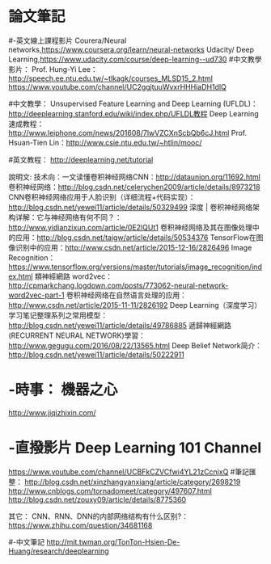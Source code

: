 
# 論文筆記




 
#-英文線上課程影片 
Courera/Neural networks,https://www.coursera.org/learn/neural-networks
Udacity/ Deep Learning,https://www.udacity.com/course/deep-learning--ud730
#中文教學影片：
Prof. Hung-Yi Lee：http://speech.ee.ntu.edu.tw/~tlkagk/courses_MLSD15_2.html
https://www.youtube.com/channel/UC2ggjtuuWvxrHHHiaDH1dlQ


#中文教學：
Unsupervised Feature Learning and Deep Learning (UFLDL)：http://deeplearning.stanford.edu/wiki/index.php/UFLDL教程
Deep Learning速成教程：http://www.leiphone.com/news/201608/7lwVZCXnScbQb6cJ.html
Prof. Hsuan-Tien Lin：http://www.csie.ntu.edu.tw/~htlin/mooc/


#英文教程：
http://deeplearning.net/tutorial


說明文:
技术向：一文读懂卷积神经网络CNN：http://dataunion.org/11692.html
卷积神经网络：http://blog.csdn.net/celerychen2009/article/details/8973218
CNN卷积神经网络应用于人脸识别（详细流程+代码实现）：http://blog.csdn.net/yewei11/article/details/50329499
深度 | 卷积神经网络架构详解：它与神经网络有何不同？：http://www.yidianzixun.com/article/0E2lQUt1
卷积神经网络及其在图像处理中的应用：http://blog.csdn.net/taigw/article/details/50534376
TensorFlow在图像识别中的应用：http://www.csdn.net/article/2015-12-16/2826496
Image Recognition：https://www.tensorflow.org/versions/master/tutorials/image_recognition/index.html
類神經網路 word2vec：http://cpmarkchang.logdown.com/posts/773062-neural-network-word2vec-part-1
卷积神经网络在自然语言处理的应用：http://www.csdn.net/article/2015-11-11/2826192
Deep Learning（深度学习）学习笔记整理系列之常用模型：http://blog.csdn.net/yewei11/article/details/49786885
遞歸神經網路(RECURRENT NEURAL NETWORK)學習：http://www.gegugu.com/2016/08/22/13565.html
Deep Belief Network简介：http://blog.csdn.net/yewei11/article/details/50222911

# -時事： 機器之心
http://www.jiqizhixin.com/

# -直撥影片 Deep Learning 101 Channel
 https://www.youtube.com/channel/UCBFkCZVCfwi4YL21zCcnjxQ
#筆記匯整：
http://blog.csdn.net/xinzhangyanxiang/article/category/2698219
http://www.cnblogs.com/tornadomeet/category/497607.html
http://blog.csdn.net/zouxy09/article/details/8775360

其它：
CNN、RNN、DNN的内部网络结构有什么区别?：https://www.zhihu.com/question/34681168

#-中文筆記 http://mit.twman.org/TonTon-Hsien-De-Huang/research/deeplearning

